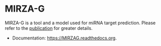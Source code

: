 # MIRZA-G

MIRZA-G is a tool and a model used for miRNA target prediction. Please refer to the [publication](http://dx.doi.org/10.1093/nar/gkv050)
for greater details.


* Documentation: https://MIRZAG.readthedocs.org.

